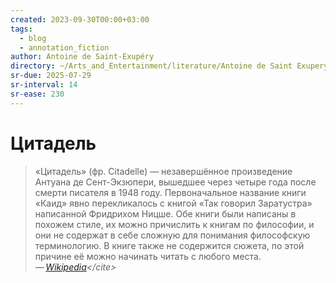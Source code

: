 ```yaml
---
created: 2023-09-30T00:00+03:00
tags:
  - blog
  - annotation_fiction
author: Antoine de Saint-Exupéry
directory: ~/Arts_and_Entertainment/literature/Antoine de Saint Exupery/Malien'kii prints. Tsitadiel' (sbornik) (1002)/
sr-due: 2025-07-29
sr-interval: 14
sr-ease: 230
---
```


# Цитадель

> «Цитадель» (фр. Citadelle) — незавершённое произведение Антуана де
> Сент-Экзюпери, вышедшее через четыре года после смерти писателя в 1948 году.
> Первоначальное название книги «Каид» явно перекликалось с книгой «Так говорил
> Заратустра» написанной Фридрихом Ницше. Обе книги были написаны в похожем
> стиле, их можно причислить к книгам по философии, и они не содержат в себе
> сложную для понимания философскую терминологию. В книге также не содержится
> сюжета, по этой причине её можно начинать читать с любого места.\
> — <cite>[Wikipedia](https://ru.wikipedia.org/wiki/Цитадель_\(книга,_1948\))</cite>

